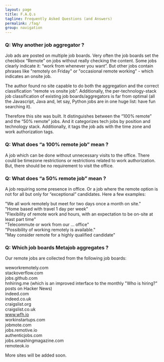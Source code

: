 ```yaml
---
layout: page
title: F.A.Q.s
tagline: Frequently Asked Questions (and Answers)
permalink: /faq/
group: navigation
---
```

### Q: Why another job aggregator ?

Job ads are posted on multiple job boards. Very often the job boards set the checkbox “Remote” on jobs without really checking the content. Some jobs clearly indicate it: “work from whenever you want”. But other jobs contain phrases like "remotely on Friday" or "occasional remote working" - which indicates an onsite job.

The author found no site capable to do both the aggregation and the correct classification “remote vs onsite job”. Additionally, the per-technology-stack job classification of existing job boards/aggregators is far from optimal (all the Javascript, Java and, let say, Python jobs are in one huge list: have fun searching it).

Therefore this site was built. It distinguishes between the “100% remote” and the “50% remote” jobs. And it categorizes tech jobs by position and technology stack. Additionally, it tags the job ads with the time zone and work authorization tags.
  
### Q: What does “a 100% remote job” mean ?
A job which can be done without unnecessary visits to the office. There could be timezone restrictions or restrictions related to work authorization. But, there should be no requirement to visit the office.
    
### Q: What does “a 50% remote job” mean ?
A job requiring some presence in office. Or a job where the remote option is not for all but only for “exceptional” candidates. 
Here a few examples:

"We all work remotely but meet for two days once a month on site."<br>
"Home based with travel 1 day per week"<br>
"Flexibility of remote work and hours, with an expectation to be on-site at least part time"<br>
"Telecommute or work from our … office"<br> 
"Possibility of working remotely is available."<br>
"May consider remote for a highly qualified candidate"<br>


### Q: Which job boards Metajob aggregates ?
Our remote jobs are collected from the following job boards:

  weworkremotely.com  
  stackoverflow.com  
  jobs.github.com  
  hnhiring.me (which is an improved interface to the monthly "Who is hiring?" posts on Hacker News)  
  indeed.com  
indeed.co.uk  
craigslist.org  
craigslist.co.uk  
www.wfh.io  
workinstartups.com  
jobmote.com  
jobs.remotive.io  
authenticjobs.com  
jobs.smashingmagazine.com  
remoteok.io    

More sites will be added soon.

